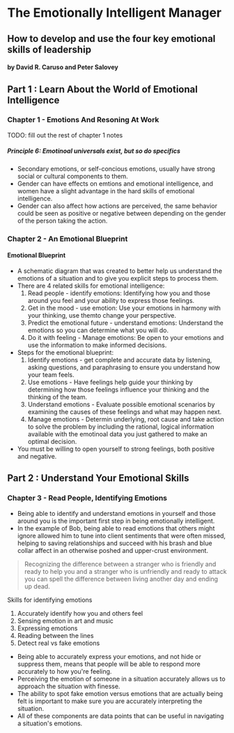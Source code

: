 # The Emotionally Intelligent Manager

## How to develop and use the four key emotional skills of leadership

#### by David R. Caruso and Peter Salovey

## Part 1 : Learn About the World of Emotional Intelligence

### Chapter 1 - Emotions And Resoning At Work

TODO: fill out the rest of chapter 1 notes

##### Principle 6: Emotinoal universals exist, but so do specifics

- Secondary emotions, or self-concious emotions, usually have strong social or cultural components to them.
- Gender can have effects on emtions and emotional intelligence, and women have a slight advantage in the hard skills of emotional intelligence.
- Gender can also affect how actions are perceived, the same behavior could be seen as positive or negative between depending on the gender of the person taking the action.

### Chapter 2 - An Emotional Blueprint

#### Emotional Blueprint

- A schematic diagram that was created to better help us understand the emotions of a situation and to give you explicit steps to process them.
- There are 4 related skills for emotional intelligence:
    1. Read people - identify emotions: Identifying how you and those around you feel and your ability to express those feelings.
    2. Get in the mood - use emotion: Use your emotions in harmony with your thinking, use themto change your perspective.
    3. Predict the emotional future - understand emotions: Understand the emotions so you can determine what you will do.
    4. Do it with feeling - Manage emotions: Be open to your emotions and use the information to make informed decisions.
- Steps for the emotional blueprint:
    1. Identify emotions - get complete and accurate data by listening, asking questions, and paraphrasing to ensure you understand how your team feels.
    2. Use emotions - Have feelings help guide your thinking by determining how those feelings influence your thinking and the thinking of the team.
    3. Understand emotions - Evaluate possible emotional scenarios by examining the causes of these feelings and what may happen next.
    4. Manage emotions - Determin underlying, root cause and take action to solve the problem by including the rational, logical information available with the emotinoal data you just gathered to make an optimal decision.
- You must be willing to open yourself to strong feelings, both positive and negative.

## Part 2 : Understand Your Emotional Skills

### Chapter 3 - Read People, Identifying Emotions

- Being able to identify and understand emotions in yourself and those around you is the important first step in being emotionally intelligent.
- In the example of Bob, being able to read emotions that others might ignore allowed him to tune into client sentiments that were often missed, helping to saving relationships and succeed with his brash and blue collar affect in an otherwise poshed and upper-crust environment.

> Recognizing the difference between a stranger who is friendly and ready to help you and a stranger who is unfriendly and ready to attack you can spell the difference between living another day and ending up dead.

Skills for identifying emotions
1. Accurately identify how you and others feel
2. Sensing emotion in art and music
3. Expressing emotions
4. Reading between the lines
5. Detect real vs fake emotions

- Being able to accurately express your emotions, and not hide or suppress them, means that people will be able to respond more accurately to how you're feeling.
- Perceiving the emotion of someone in a situation accurately allows us to approach the situation with finesse.
- The ability to spot fake emotion versus emotions that are actually being felt is important to make sure you are accurately interpreting the situation.
- All of these components are data points that can be useful in navigating a situation's emotions.
